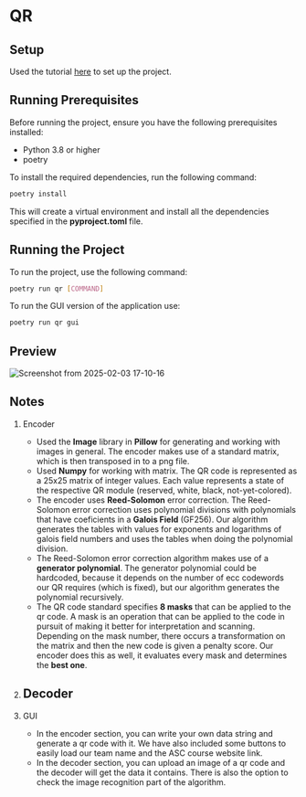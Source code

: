 # QR

## Setup

Used the tutorial [here](https://cjolowicz.github.io/posts/hypermodern-python-01-setup/) to set up the project.

## Running Prerequisites

Before running the project, ensure you have the following prerequisites installed:

- Python 3.8 or higher
- poetry

To install the required dependencies, run the following command:

```sh
poetry install
```

This will create a virtual environment and install all the dependencies specified in the **pyproject.toml** file.

## Running the Project

To run the project, use the following command:

```sh
poetry run qr [COMMAND]
```

To run the GUI version of the application use:
```sh
poetry run qr gui
```

## Preview
![Screenshot from 2025-02-03 17-10-16](https://github.com/user-attachments/assets/a245dee3-b46f-4b80-8245-a45cafebadad)


## Notes

1. Encoder
    - Used the **Image** library in **Pillow** for generating and working with images in general. The encoder makes use of a standard matrix, which is then transposed in to a png file.
    - Used **Numpy** for working with matrix. The QR code is represented as a 25x25 matrix of integer values. Each value represents a state of the respective QR module (reserved, white, black, not-yet-colored).
    - The encoder uses **Reed-Solomon** error correction. The Reed-Solomon error correction uses polynomial divisions with polynomials that have coeficients in a **Galois Field** (GF256). Our algorithm generates the tables with values for exponents and logarithms of galois field numbers and uses the tables when doing the polynomial division.
    - The Reed-Solomon error correction algorithm makes use of a **generator polynomial**. The generator polynomial could be hardcoded, because it depends on the number of ecc codewords our QR requires (which is fixed), but our algorithm generates the polynomial recursively.
    - The QR code standard specifies **8 masks** that can be applied to the qr code. A mask is an operation that can be applied to the code in pursuit of making it better for interpretation and scanning. Depending on the mask number, there occurs a transformation on the matrix and then the new code is given a penalty score. Our encoder does this as well, it evaluates every mask and determines the **best one**.

2. Decoder
    - 
3. GUI
    - In the encoder section, you can write your own data string and generate a qr code with it. We have also included some buttons to easily load our team name and the ASC course website link.
    - In the decoder section, you can upload an image of a qr code and the decoder will get the data it contains. There is also the option to check the image recognition part of the algorithm.
